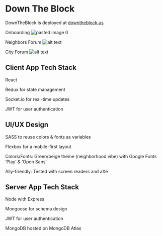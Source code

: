 # Down The Block

DownTheBlock is deployed at [downtheblock.us](https://downtheblock.us)



Onboarding ![pasted image 0](https://user-images.githubusercontent.com/43651736/53673209-6f57a100-3c43-11e9-8926-d7a35b3517d1.png)

Neighbors Forum
![alt text](https://github.com/thinkful-ei26/Down-The-Block-Client/blob/dev/public/screenshot.png "Sims")

City Forum
![alt text](https://github.com/thinkful-ei26/Down-The-Block-Client/blob/dev/public/screenshot2.png "Sims")



## Client App Tech Stack
React

Redux for state management

Socket.io for real-time updates

JWT for user authentication

## UI/UX Design
SASS  to reuse colors & fonts as variables

Flexbox for a mobile-first layout

Colors/Fonts: Green/beige theme (neighborhood vibe) with Google Fonts ‘Play’ & ‘Open Sans’

Ally-friendly: Tested with screen readers and aXe

## Server App Tech Stack

Node with Express

Mongoose for schema design

JWT for user authentication

MongoDB hosted on MongoDB Atlas



